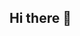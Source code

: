 ## Hi there 👋

<!--
**BiggerToast/BiggerToast** is a ✨ _special_ ✨ repository because its `README.md` (this file) appears on your GitHub profile.

Here are some ideas to get you started:

- 🔭 I’m currently working on ...A Map that is so far taken me About a month and still Continuing to build
- 🌱 I’m currently learning ... Comuter Science
- 👯 I’m looking to collaborate on ...Im not really wanting to collab with anyone
- 🤔 I’m looking for help with ...Getting ideas for my Map that i work on
- 💬 Ask me about ...I dont really know
- 📫 How to reach me: ...No conclusion
- 😄 Pronouns: ...Male
- ⚡ Fun fact: ...I like to draw my little comic i have made
-->
